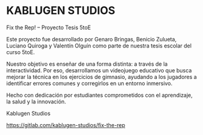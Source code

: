 # KABLUGEN STUDIOS
Fix the Rep! – Proyecto Tesis 5toE

Este proyecto fue desarrollado por Genaro Bringas, Benicio Zulueta, Luciano Quiroga y Valentín Olguín como parte de nuestra tesis escolar del curso 5toE.

Nuestro objetivo es enseñar de una forma distinta: a través de la interactividad. Por eso, desarrollamos un videojuego educativo que busca mejorar la técnica en los ejercicios de gimnasio, ayudando a los jugadores a identificar errores comunes y corregirlos en un entorno inmersivo.

Hecho con dedicación por estudiantes comprometidos con el aprendizaje, la salud y la innovación.

Kablugen Studios

https://gitlab.com/kablugen-studios/fix-the-rep
